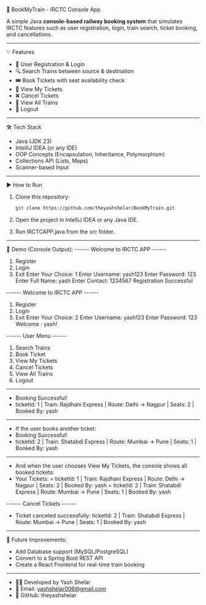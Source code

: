 🚆 BookMyTrain - IRCTC Console App

A simple Java **console-based railway booking system** that simulates IRCTC features such as user registration, login, train search, ticket booking, and cancellations.

---

✨ Features
- 👤 User Registration & Login  
- 🔍 Search Trains between source & destination  
- 🎟 Book Tickets with seat availability check  
- 📄 View My Tickets  
- ❌ Cancel Tickets  
- 🚂 View All Trains  
- 🚪 Logout  

---

🛠 Tech Stack
- Java (JDK 23)
- IntelliJ IDEA (or any IDE)
- OOP Concepts (Encapsulation, Inheritance, Polymorphism)
- Collections API (Lists, Maps)
- Scanner-based Input

---
▶️ How to Run
1. Clone this repository:
   ```bash
   git clone https://github.com/theyashshelar/BookMyTrain.git

2. Open the project in IntelliJ IDEA or any Java IDE.

3. Run IRCTCAPP.java from the src folder.

---

📸 Demo (Console Output):
------ Welcome to IRCTC APP ------
1. Register
2. Login
3. Exit
Enter Your Choice: 
1
Enter Username: yash123
Enter Password: 123
Enter Full Name: yash
Enter Contact: 1234567
Registration Successful

------ Welcome to IRCTC APP ------
1. Register
2. Login
3. Exit
Enter Your Choice: 
2
Enter Username: yash123
Enter Password: 123
Welcome : yash!

------ User Menu ------
1. Search Trains
2. Book Ticket
3. View My Tickets
4. Cancel Tickets
5. View All Trains
6. Logout

---------------------

- Booking Successful!
- ticketId: 1 | Train: Rajdhani Express | Route: Delhi -> Nagpur | Seats: 2 | Booked By: yash

---------------------

- If the user books another ticket:
- Booking Successful!
- ticketId: 2 | Train: Shatabdi Express | Route: Mumbai -> Pune | Seats: 1 | Booked By: yash
  
---------------------

- And when the user chooses View My Tickets, the console shows all booked tickets:
- Your Tickets:
= ticketId: 1 | Train: Rajdhani Express | Route: Delhi -> Nagpur | Seats: 2 | Booked By: yash
= ticketId: 2 | Train: Shatabdi Express | Route: Mumbai -> Pune | Seats: 1 | Booked By: yash

------ Cancel Tickets ------
- Ticket canceled successfully: ticketId: 2 | Train: Shatabdi Express | Route: Mumbai -> Pune | Seats: 1 | Booked By: yash

---

🚀 Future Improvements:

- Add Database support (MySQL/PostgreSQL)
- Convert to a Spring Boot REST API
- Create a React Frontend for real-time train booking

---

- 👨‍💻 Developed by Yash Shelar
- 📧 Email: yashshelar006@gmail.com
- 🔗 GitHub: theyashshelar
